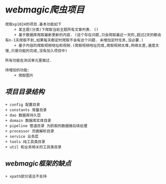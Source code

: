 # ***webmagic爬虫项目***
    爬取xp1024的项目.基本功能如下
        + 某主题(分类)下爬取当前主题所有文章列表. ()
        + 基于数据库爬取最新更新的内容. (这个存在问题,只会爬取最近一天的,超过2天的都会有n-1天爬取不到,如果每天都定时爬取不会有这个问题. 未增加定时任务,没必要.)
        + 基于内容的爬取视频地址和视频.(爬取视频地址完成,爬取视频太难,网络太差,速度太慢,只是功能的完成,没有加入项目中)

    所有功能在测试单元里面过.
    
    待增加的功能:
        + 爬取图片
    
## _项目目录结构_
    + config 配置目录
    + constants 常量目录
    + dao 数据库持久层
    + domain 数据库实体目录
    + pipeline 管道目录 为抓取的数据做后续处理
    + processor 页面解析目录
    + service 业务层
    + tools 纯工具类目录
    + util 和业务相关的工具类目录

## _webmagic框架的缺点_
    + xpath部分语法不支持